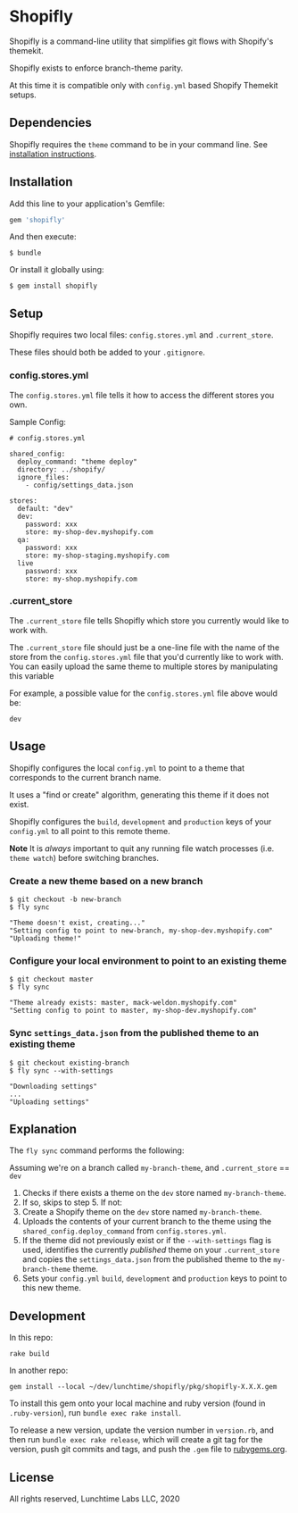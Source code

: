 # Shopifly

Shopifly is a command-line utility that simplifies git flows with Shopify's
themekit.

Shopifly exists to enforce branch-theme parity.

At this time it is compatible only with `config.yml` based Shopify Themekit
setups.

## Dependencies

Shopifly requires the `theme` command to be in your command line. See
[installation instructions](https://shopify.github.io/themekit/).

## Installation

Add this line to your application's Gemfile:

```ruby
gem 'shopifly'
```

And then execute:

    $ bundle

Or install it globally using:

    $ gem install shopifly

## Setup

Shopifly requires two local files: `config.stores.yml` and `.current_store`.

These files should both be added to your `.gitignore`.

### config.stores.yml

The `config.stores.yml` file tells it how to access the different stores you
own.

Sample Config:

```
# config.stores.yml

shared_config:
  deploy_command: "theme deploy"
  directory: ../shopify/
  ignore_files:
    - config/settings_data.json

stores:
  default: "dev"
  dev:
    password: xxx
    store: my-shop-dev.myshopify.com
  qa:
    password: xxx
    store: my-shop-staging.myshopify.com
  live
    password: xxx
    store: my-shop.myshopify.com

```

### .current_store

The `.current_store` file tells Shopifly which store you currently would like to
work with.

The `.current_store` file should just be a one-line file with the name of the
store from the `config.stores.yml` file that you'd currently like to work with.
You can easily upload the same theme to multiple stores by manipulating this
variable

For example, a possible value for the `config.stores.yml` file above would be:

```
dev
```

## Usage

Shopifly configures the local `config.yml` to point to a theme that corresponds
to the current branch name.

It uses a "find or create" algorithm, generating this theme if it does not exist.

Shopifly configures the `build`, `development` and `production` keys of your
`config.yml` to all point to this remote theme.

**Note** It is _always_ important to quit any running file watch processes (i.e.
`theme watch`) before switching branches.

### Create a new theme based on a new branch

    $ git checkout -b new-branch
    $ fly sync

    "Theme doesn't exist, creating..."
    "Setting config to point to new-branch, my-shop-dev.myshopify.com"
    "Uploading theme!"

### Configure your local environment to point to an existing theme

    $ git checkout master
    $ fly sync

    "Theme already exists: master, mack-weldon.myshopify.com"
    "Setting config to point to master, my-shop-dev.myshopify.com"

### Sync `settings_data.json` from the published theme to an existing theme

    $ git checkout existing-branch
    $ fly sync --with-settings

    "Downloading settings"
    ...
    "Uploading settings"

## Explanation

The `fly sync` command performs the following:

Assuming we're on a branch called `my-branch-theme`, and `.current_store` ==
`dev`

1. Checks if there exists a theme on the `dev` store named `my-branch-theme`.
2. If so, skips to step 5. If not:
3. Create a Shopify theme on the `dev` store named `my-branch-theme`.
4. Uploads the contents of your current branch to the theme using the
   `shared_config.deploy_command` from `config.stores.yml`.
5. If the theme did not previously exist or if the `--with-settings` flag is
   used, identifies the currently _published_ theme on your `.current_store` and
   copies the `settings_data.json` from the published theme to the `my-branch-theme`
   theme.
6. Sets your `config.yml` `build`, `development` and `production` keys to point
   to this new theme.

## Development

In this repo:

```
rake build
```

In another repo:

```
gem install --local ~/dev/lunchtime/shopifly/pkg/shopifly-X.X.X.gem
```

To install this gem onto your local machine and ruby version (found in
`.ruby-version`), run `bundle exec rake install`.

To
release a new version, update the version number in `version.rb`, and then run
`bundle exec rake release`, which will create a git tag for the version, push
git commits and tags, and push the `.gem` file to
[rubygems.org](https://rubygems.org).

## License

All rights reserved, Lunchtime Labs LLC, 2020
